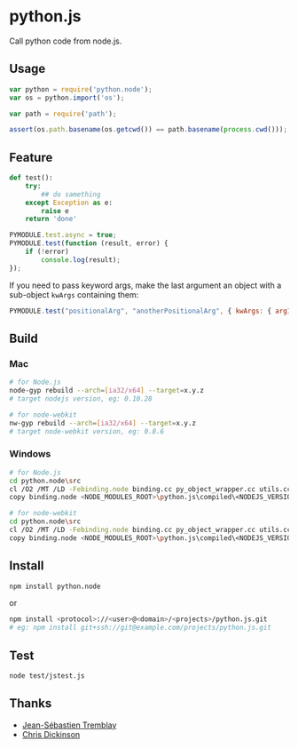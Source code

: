 # python.js

Call python code from node.js.


## Usage

```javascript
var python = require('python.node');
var os = python.import('os');

var path = require('path');

assert(os.path.basename(os.getcwd()) == path.basename(process.cwd()));
```


## Feature

```python
def test():
	try:
		## do samething
	except Exception as e:
		raise e
	return 'done'
```

```javascript
PYMODULE.test.async = true;
PYMODULE.test(function (result, error) {
	if (!error)
		console.log(result);
});
```
If you need to pass keyword args, make the last argument an object with a sub-object `kwArgs` containing them:
```javascript
PYMODULE.test("positionalArg", "anotherPositionalArg", { kwArgs: { arg1: "foo", arg2: 42} } );
```
## Build

### Mac

```bash
# for Node.js
node-gyp rebuild --arch=[ia32/x64] --target=x.y.z 
# target nodejs version, eg: 0.10.28
```

```bash
# for node-webkit
nw-gyp rebuild --arch=[ia32/x64] --target=x.y.z 
# target node-webkit version, eg: 0.8.6
```

### Windows

```bash
# for Node.js
cd python.node\src
cl /O2 /MT /LD -Febinding.node binding.cc py_object_wrapper.cc utils.cc <NODE_GYP_ROOT>\.node-gyp\<NODEJS_VERSION>\<NODEJS_ARCH>\node.lib <PYTHON_ROOT>\Python27\libs\python27.lib /I<NODE_GYP_ROOT>\.node-gyp\<NODEJS_VERSION>\src /I<NODE_GYP_ROOT>\.node-gyp\<NODEJS_VERSION>\deps\uv\include /I<NODE_GYP_ROOT>\.node-gyp\<NODEJS_VERSION>\deps\v8\include /I<PYTHON_ROOT>\Python27\include
copy binding.node <NODE_MODULES_ROOT>\python.js\compiled\<NODEJS_VERSION>\win32\<NODEJS_ARCH>
```

```bash
# for node-webkit
cd python.node\src
cl /O2 /MT /LD -Febinding.node binding.cc py_object_wrapper.cc utils.cc <NW_GYP_ROOT>\.nw-gyp\<NODE_WEBKIT_VERSION>\<NODE_WEBKIT_ARCH>\nw.lib <PYTHON_ROOT>\Python27\libs\python27.lib /I<NW_GYP_ROOT>\.nw-gyp\<NODE_WEBKIT_VERSION>\src /I<NW_GYP_ROOT>\.nw-gyp\<NODE_WEBKIT_VERSION>\deps\uv\include /I<NW_GYP_ROOT>\.nw-gyp\<NODE_WEBKIT_VERSION>\deps\v8\include /I<PYTHON_ROOT>\Python27\include
copy binding.node <NODE_MODULES_ROOT>\python.js\compiled\<NODEJS_VERSION>\win32\<NODE_WEBKIT_ARCH>
```


## Install

```bash
npm install python.node
```

or

```bash
npm install <protocol>://<user>@<domain>/<projects>/python.js.git
# eg: npm install git+ssh://git@example.com/projects/python.js.git
```


## Test

```bash
node test/jstest.js
```


## Thanks

* [Jean-Sébastien Tremblay](https://github.com/JeanSebTr/node-python)
* [Chris Dickinson](https://github.com/chrisdickinson/node-python)

